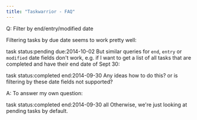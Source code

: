 ```yaml
---
title: "Taskwarrior - FAQ"
---
```


Q: Filter by end/entry/modified date

Filtering tasks by due date seems to work pretty well:

task status:pending due:2014-10-02
But similar queries for `end`, `entry` or `modified` date fields don't work, e.g. if I want to get a list of all tasks that are completed and have their end date of Sept 30:

task status:completed end:2014-09-30
Any ideas how to do this? or is filtering by these date fields not supported?

A: To answer my own question:

task status:completed end:2014-09-30 all
Otherwise, we're just looking at pending tasks by default.

